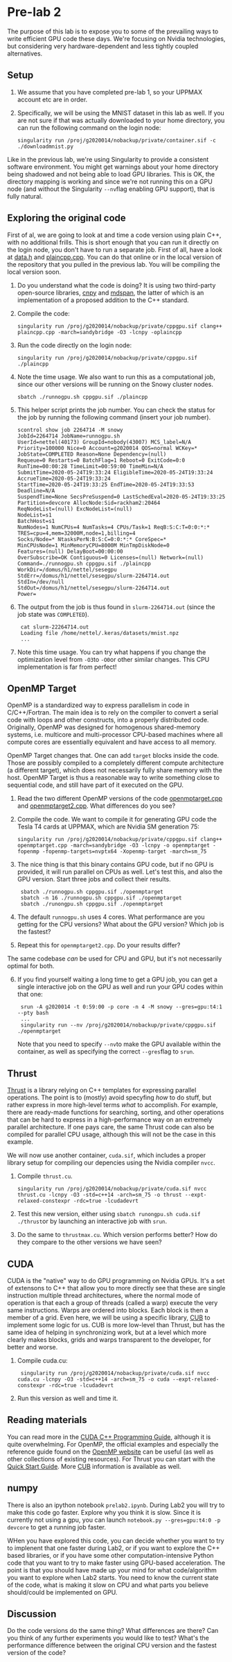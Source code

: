 # Pre-lab 2

The purpose of this lab is to expose you to some of the prevailing ways to write efficient GPU code these days. We're focusing on Nvidia technologies, but considering very hardware-dependent and less tightly coupled alternatives.

## Setup
1. We assume that you have completed pre-lab 1, so your UPPMAX account etc are in order.
2. Specifically, we will be using the MNIST dataset in this lab as well. If you are not sure if that was actually downloaded to your home directory, you can run the following command on the login node:
         
       singularity run /proj/g2020014/nobackup/private/container.sif -c ./downloadmnist.py
Like in the previous lab, we're using Singularity to provide a consistent software environment. You might get warnings about your home directory being shadowed and not being able to load GPU libraries. This is OK, the directory mapping is working and since we're not running this on a GPU node (and without the Singularity `--nv`flag enabling GPU support), that is fully natural.

## Exploring the original code
First of al, we are going to look at and time a code version using plain C++, with no additional frills. This is short enough that you can run it directly on the login node, you don't have to run a separate job.
First of all, have a look at [data.h](https://github.com/scicompuu/sesegpu/blob/master/data.h) and [plaincpp.cpp](https://github.com/scicompuu/sesegpu/blob/master/plaincpp.cpp). You can do that online or in the local version of the repository that you pulled in the previous lab. You will be compiling the local version soon.

1. Do you understand what the code is doing? It is using two third-party open-source libraries, [cnpy](https://github.com/rogersce/cnpy) and [mdspan](https://github.com/kokkos/mdspan), the latter of which is an implementation of a proposed addition to the C++ standard.
2. Compile the code:
 
       singularity run /proj/g2020014/nobackup/private/cppgpu.sif clang++ plaincpp.cpp -march=sandybridge -O3 -lcnpy -oplaincpp
3. Run the code directly on the login node:
 
       singularity run /proj/g2020014/nobackup/private/cppgpu.sif ./plaincpp
4. Note the time usage. We also want to run this as a computational job, since our other versions will be running on the Snowy cluster nodes.

       sbatch ./runnogpu.sh cppgpu.sif ./plaincpp
5. This helper script prints the job number. You can check the status for the job by running the following command (insert your job number).
    
       scontrol show job 2264714 -M snowy
       JobId=2264714 JobName=runnogpu.sh
	   UserId=nettel(40173) GroupId=nobody(43007) MCS_label=N/A
	   Priority=100000 Nice=0 Account=g2020014 QOS=normal WCKey=*
	   JobState=COMPLETED Reason=None Dependency=(null)
	   Requeue=0 Restarts=0 BatchFlag=1 Reboot=0 ExitCode=0:0
	   RunTime=00:00:28 TimeLimit=00:59:00 TimeMin=N/A
	   SubmitTime=2020-05-24T19:33:24 EligibleTime=2020-05-24T19:33:24
	   AccrueTime=2020-05-24T19:33:24
	   StartTime=2020-05-24T19:33:25 EndTime=2020-05-24T19:33:53 Deadline=N/A
	   SuspendTime=None SecsPreSuspend=0 LastSchedEval=2020-05-24T19:33:25
	   Partition=devcore AllocNode:Sid=rackham2:20464
	   ReqNodeList=(null) ExcNodeList=(null)
	   NodeList=s1
	   BatchHost=s1
	   NumNodes=1 NumCPUs=4 NumTasks=4 CPUs/Task=1 ReqB:S:C:T=0:0:*:*
	   TRES=cpu=4,mem=32000M,node=1,billing=4
	   Socks/Node=* NtasksPerN:B:S:C=0:0:*:* CoreSpec=*
	   MinCPUsNode=1 MinMemoryCPU=8000M MinTmpDiskNode=0
	   Features=(null) DelayBoot=00:00:00
	   OverSubscribe=OK Contiguous=0 Licenses=(null) Network=(null)
	   Command=./runnogpu.sh cppgpu.sif ./plaincpp
	   WorkDir=/domus/h1/nettel/sesegpu
	   StdErr=/domus/h1/nettel/sesegpu/slurm-2264714.out
	   StdIn=/dev/null
	   StdOut=/domus/h1/nettel/sesegpu/slurm-2264714.out
	   Power=
6. The output from the job is thus found in `slurm-2264714.out` (since the job state was `COMPLETED`).
    
        cat slurm-22264714.out
        Loading file /home/nettel/.keras/datasets/mnist.npz
		...
7. Note this time usage. You can try what happens if you change the optimization level from `-O3`to `-O0`or other similar changes. This CPU implementation is far from perfect!

## OpenMP Target
OpenMP is a standardized way to express parallelism in code in C/C++/Fortran. The main idea is to rely on the compiler to convert a serial code with loops and other constructs, into a properly distributed code. Originally, OpenMP was designed for homogenous shared-memory systems, i.e. multicore and multi-processor CPU-based machines where all compute cores are essentially equivalent and have access to all memory.

OpenMP Target changes that. One can add `target` blocks inside the code. Those are possibly compiled to a completely different compute architecture (a different target), which does not necessarily fully share memory with the host. OpenMP Target is thus a reasonable way to write something close to sequential code, and still have part of it executed on the GPU.

1. Read the two different OpenMP versions of the code [openmptarget.cpp](https://github.com/scicompuu/sesegpu/blob/master/openmptarget.cpp) and [openmptarget2.cpp](https://github.com/scicompuu/sesegpu/blob/master/openmptarget2.cpp). What differences do you see?
2. Compile the code. We want to compile it for generating GPU code the Tesla T4 cards at UPPMAX, which are Nvidia SM generation 75:

       singularity run /proj/g2020014/nobackup/private/cppgpu.sif clang++ openmptarget.cpp -march=sandybridge -O3 -lcnpy -o openmptarget -fopenmp -fopenmp-targets=nvptx64 -Xopenmp-target -march=sm_75
3. The nice thing is that this binary contains GPU code, but if no GPU is provided, it will run parallel on CPUs as well. Let's test this, and also the GPU version. Start three  jobs and collect their results.

        sbatch ./runnogpu.sh cppgpu.sif ./openmptarget
        sbatch -n 16 ./runnogpu.sh cppgpu.sif ./openmptarget
        sbatch ./runongpu.sh cppgpu.sif ./openmptarget

4. The default `runnogpu.sh` uses 4 cores. What performance are you getting for the CPU versions? What about the GPU version? Which job is the fastest?
5. Repeat this for `openmptarget2.cpp`. Do your results differ?

The same codebase *can* be used for CPU and GPU, but it's not necessarily optimal for both.

6. If you find yourself waiting a long time to get a GPU job, you can get a single interactive job on the GPU as well and run your GPU codes within that one:

        srun -A g2020014 -t 0:59:00 -p core -n 4 -M snowy --gres=gpu:t4:1 --pty bash
        ...
        singularity run --nv /proj/g2020014/nobackup/private/cppgpu.sif ./openmptarget

   Note that you need to specify `--nv`to make the GPU available within the container, as well as specifying the correct `--gres`flag to `srun`.
## Thrust 
[Thrust]([https://github.com/thrust/thrust](https://github.com/thrust/thrust)) is a library relying on C++ templates for expressing parallel operations. The point is to (mostly) avoid specyfing *how* to do stuff, but rather express in more high-level terms *what* to accomplish. For example, there are ready-made functions for searching, sorting, and other operations that can be hard to express in a high-performance way on an extremely parallel architecture. If one pays care, the same Thrust code can also be compiled for parallel CPU usage, although this will not be the case in this example.

We will now use another container, `cuda.sif`, which includes a proper library setup for compiling our depencies using the Nvidia compiler `nvcc`.
1. Compile `thrust.cu`.

       singularity run /proj/g2020014/nobackup/private/cuda.sif nvcc thrust.cu -lcnpy -O3 -std=c++14 -arch=sm_75 -o thrust --expt-relaxed-constexpr -rdc=true -lcudadevrt
2. Test this new version, either using `sbatch runongpu.sh cuda.sif ./thrust`or by launching an interactive job with `srun`.
3. Do the same to `thrustmax.cu`. Which version performs better? How do they compare to the other versions we have seen?

## CUDA
CUDA is the "native" way to do GPU programming on Nvidia GPUs. It's a set of extensons to C++ that allow you to more directly see that these are single instruction multiple thread architectures, where the normal mode of operation is that each a group of threads (called a warp) execute the very same instructions. Warps are ordered into blocks. Each block is then a member of a grid. Even here, we will be using a specific library, [CUB](https://github.com/thrust/cub) to implement some logic for us. CUB is more low-level than Thrust, but has the same idea of helping in synchronizing work, but at a level which more clearly makes blocks, grids and warps transparent to the developer, for better and worse.
1. Compile cuda.cu:

        singularity run /proj/g2020014/nobackup/private/cuda.sif nvcc cuda.cu -lcnpy -O3 -std=c++14 -arch=sm_75 -o cuda --expt-relaxed-constexpr -rdc=true -lcudadevrt
2. Run this version as well and time it.
## Reading materials
You can read more in the [CUDA C++ Programming Guide](https://docs.nvidia.com/cuda/cuda-c-programming-guide/index.html), although it is quite overwhelming. For OpenMP, the official examples and especially the reference guide found on the [OpenMP website](https://www.openmp.org/specifications/) can be useful (as well as other collections of existing resources). For Thrust you can start with the [Quick Start Guide](https://github.com/thrust/thrust/wiki/Quick-Start-Guide). More [CUB](https://nvlabs.github.io/cub/) information is available as well.

## numpy
There is also an ipython notebook `prelab2.ipynb`. During Lab2 you will try to make this code go faster. Explore why you think it is slow. Since it is currently not using a gpu, you can launch `notebook.py --gres=gpu:t4:0 -p devcore` to get a running job faster.

WHen you have explored this code, you can decide whether you want to try to implenent that one faster during Lab2, or if you want to explore the C++ based libraries, or if you have some other computation-intensive Python code that you want to try to make faster using GPU-based acceleration. The point is that you should have made up your mind for what code/algorithm you want to explore when Lab2 starts. You need to know the current state of the code, what is making it slow on CPU and what parts you believe should/could be implemented on GPU.

## Discussion
Do the code versions do the same thing? What differences are there? Can you think of any further experiments you would like to test? What's the performance difference between the original CPU version and the fastest version of the code?
 
